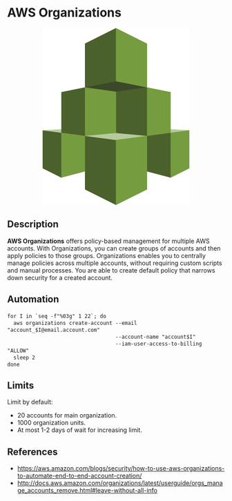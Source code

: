 # AWS Organizations

<p align="center">
  <img src="https://github.com/WhiteRookPL/aws-identity-access-management/raw/master/knowledge-base/assets/organizations.png" />
</p>

## Description

**AWS Organizations** offers policy-based management for multiple AWS accounts. With Organizations, you can create groups of accounts and then apply policies to those groups. Organizations enables you to centrally manage policies across multiple accounts, without requiring custom scripts and manual processes. You are able to create default policy that narrows down security for a created account.

## Automation

```
for I in `seq -f"%03g" 1 22`; do
  aws organizations create-account --email "account_$I@email.account.com"
                                   --account-name "account$I"
                                   --iam-user-access-to-billing "ALLOW"
  sleep 2
done
```

## Limits

Limit by default:

- 20 accounts for main organization.
- 1000 organization units.
- At most 1-2 days of wait for increasing limit.

## References

- https://aws.amazon.com/blogs/security/how-to-use-aws-organizations-to-automate-end-to-end-account-creation/
- http://docs.aws.amazon.com/organizations/latest/userguide/orgs_manage_accounts_remove.html#leave-without-all-info